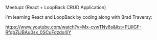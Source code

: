 Meetupz (React + LoopBack CRUD Application)

I'm learning React and LoopBack by coding along with Brad Traversy:

https://www.youtube.com/watch?v=Mx-cywTNy8s&list=PLillGF-RfqbZjJBAu0sx_0SCuFdzdx4iY